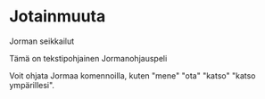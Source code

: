 # Jotainmuuta
Jorman seikkailut

Tämä on tekstipohjainen Jormanohjauspeli

Voit ohjata Jormaa komennoilla, kuten "mene" "ota" "katso" "katso ympärillesi".
